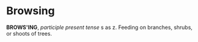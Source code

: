 # Browsing

**BROWS'ING**, _participle present tense_ s as z. Feeding on branches, shrubs, or shoots of trees.